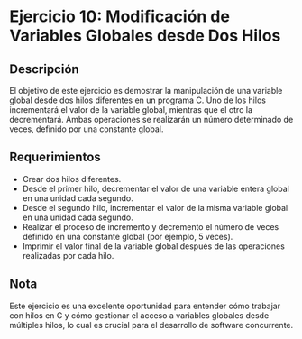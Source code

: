# Ejercicio 10: Modificación de Variables Globales desde Dos Hilos

## Descripción

El objetivo de este ejercicio es demostrar la manipulación de una variable global desde dos hilos diferentes en un programa C. Uno de los hilos incrementará el valor de la variable global, mientras que el otro la decrementará. Ambas operaciones se realizarán un número determinado de veces, definido por una constante global.

## Requerimientos

- Crear dos hilos diferentes.
- Desde el primer hilo, decrementar el valor de una variable entera global en una unidad cada segundo.
- Desde el segundo hilo, incrementar el valor de la misma variable global en una unidad cada segundo.
- Realizar el proceso de incremento y decremento el número de veces definido en una constante global (por ejemplo, 5 veces).
- Imprimir el valor final de la variable global después de las operaciones realizadas por cada hilo.

## Nota

Este ejercicio es una excelente oportunidad para entender cómo trabajar con hilos en C y cómo gestionar el acceso a variables globales desde múltiples hilos, lo cual es crucial para el desarrollo de software concurrente.
